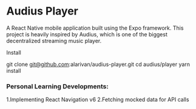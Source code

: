 # Audius Player

A React Native mobile application built using the Expo framework. This project is heavily inspired by Audius, which is one of the biggest decentralized streaming music player.

Install

git clone git@github.com:alarivan/audius-player.git
cd audius/player
yarn install

### Personal Learning Developments:

1.Implementing React Navigation v6
2.Fetching mocked data for API calls
